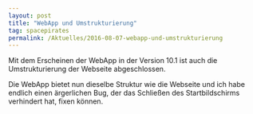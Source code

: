 ```yaml
---
layout: post
title: "WebApp und Umstrukturierung"
tag: spacepirates
permalink: /Aktuelles/2016-08-07-webapp-und-umstrukturierung
---
```


Mit dem Erscheinen der WebApp in der Version 10.1 ist auch die Umstrukturierung der Webseite abgeschlossen.

Die WebApp bietet nun dieselbe Struktur wie die Webseite und ich habe endlich einen ärgerlichen Bug, der das Schließen des Startbildschirms verhindert hat, fixen können.
